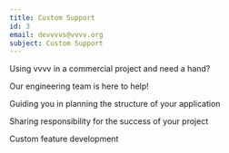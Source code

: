 ```yaml
---
title: Custom Support
id: 3
email: devvvvs@vvvv.org
subject: Custom Support
---
```

Using vvvv in a commercial project and need a hand?

Our engineering team is here to help!

Guiding you in planning the structure of your application

Sharing responsibility for the success of your project

Custom feature development